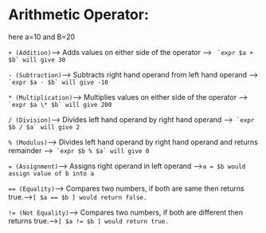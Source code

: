 # Arithmetic Operator:

here a=10 and B=20

```+ (Addition)```--> Adds values on either side of the operator -->   ``` `expr $a + $b` will give 30```

```- (Subtraction)```--> Subtracts right hand operand from left hand operand -->``` `expr $a - $b` will give -10```

```* (Multiplication)```--> Multiplies values on either side of the operator -->``` `expr $a \* $b` will give 200```

```/ (Division)```--> Divides left hand operand by right hand operand -->``` `expr $b / $a` will give 2```

```% (Modulus)```--> Divides left hand operand by right hand operand and returns remainder -->``` `expr $b % $a` will give 0```

```= (Assignment)```--> Assigns right operand in left operand -->```a = $b would assign value of b into a```

```== (Equality)```--> Compares two numbers, if both are same then returns true.-->```[ $a == $b ] would return false.```

```!= (Not Equality)```--> Compares two numbers, if both are different then returns true.-->```[ $a != $b ] would return true.```

